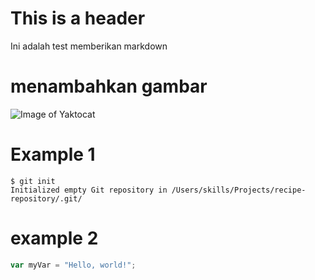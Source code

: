 # This is a header
Ini adalah test memberikan markdown

# menambahkan gambar
![Image of Yaktocat](https://octodex.github.com/images/yaktocat.png)

# Example 1
```
$ git init
Initialized empty Git repository in /Users/skills/Projects/recipe-repository/.git/
```

# example 2
``` javascript
var myVar = "Hello, world!";
```
